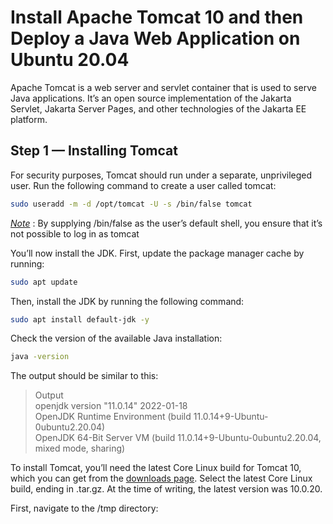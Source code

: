 # Install Apache Tomcat 10 and then Deploy a Java Web Application on Ubuntu 20.04
Apache Tomcat is a web server and servlet container that is used to serve Java applications. It’s an open source implementation of the Jakarta Servlet, Jakarta Server Pages, and other technologies of the Jakarta EE platform.
## Step 1 — Installing Tomcat
For security purposes, Tomcat should run under a separate, unprivileged user. Run the following command to create a user called tomcat:
```sh
sudo useradd -m -d /opt/tomcat -U -s /bin/false tomcat
```
<ins> *Note*</ins>  : By supplying /bin/false as the user’s default shell, you ensure that it’s not possible to log in as tomcat

You’ll now install the JDK. First, update the package manager cache by running:
```sh
sudo apt update
```
Then, install the JDK by running the following command:
```sh
sudo apt install default-jdk -y
```
Check the version of the available Java installation:
```sh 
java -version
```
The output should be similar to this:
> Output <br>
> openjdk version "11.0.14" 2022-01-18 <br>
> OpenJDK Runtime Environment (build 11.0.14+9-Ubuntu-0ubuntu2.20.04) <br>
> OpenJDK 64-Bit Server VM (build 11.0.14+9-Ubuntu-0ubuntu2.20.04, mixed mode, sharing) <br>
> 

To install Tomcat, you’ll need the latest Core Linux build for Tomcat 10, which you can get from the [downloads page](https://tomcat.apache.org/download-10.cgi). Select the latest Core Linux build, ending in .tar.gz. At the time of writing, the latest version was 10.0.20.

First, navigate to the /tmp directory:
